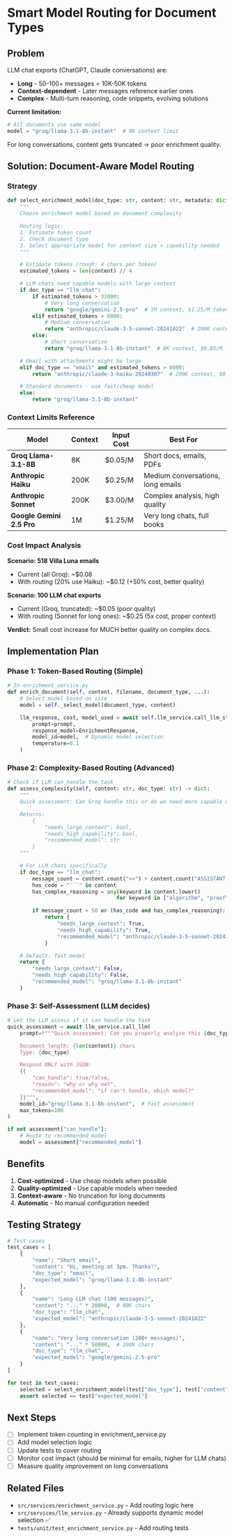 # Smart Model Routing for Document Types

## Problem
LLM chat exports (ChatGPT, Claude conversations) are:
- **Long** - 50-100+ messages = 10K-50K tokens
- **Context-dependent** - Later messages reference earlier ones
- **Complex** - Multi-turn reasoning, code snippets, evolving solutions

**Current limitation:**
```python
# All documents use same model
model = "groq/llama-3.1-8b-instant"  # 8K context limit
```

For long conversations, content gets truncated → poor enrichment quality.

## Solution: Document-Aware Model Routing

### Strategy
```python
def select_enrichment_model(doc_type: str, content: str, metadata: dict) -> str:
    """
    Choose enrichment model based on document complexity

    Routing logic:
    1. Estimate token count
    2. Check document type
    3. Select appropriate model for context size + capability needed
    """

    # Estimate tokens (rough: 4 chars per token)
    estimated_tokens = len(content) // 4

    # LLM chats need capable models with large context
    if doc_type == "llm_chat":
        if estimated_tokens > 32000:
            # Very long conversation
            return "google/gemini-2.5-pro"  # 1M context, $1.25/M tokens
        elif estimated_tokens > 6000:
            # Medium conversation
            return "anthropic/claude-3-5-sonnet-20241022"  # 200K context, $3.00/M
        else:
            # Short conversation
            return "groq/llama-3.1-8b-instant"  # 8K context, $0.05/M

    # Email with attachments might be large
    elif doc_type == "email" and estimated_tokens > 6000:
        return "anthropic/claude-3-haiku-20240307"  # 200K context, $0.25/M

    # Standard documents - use fast/cheap model
    else:
        return "groq/llama-3.1-8b-instant"
```

### Context Limits Reference

| Model | Context | Input Cost | Best For |
|-------|---------|------------|----------|
| **Groq Llama-3.1-8B** | 8K | $0.05/M | Short docs, emails, PDFs |
| **Anthropic Haiku** | 200K | $0.25/M | Medium conversations, long emails |
| **Anthropic Sonnet** | 200K | $3.00/M | Complex analysis, high quality |
| **Google Gemini 2.5 Pro** | 1M | $1.25/M | Very long chats, full books |

### Cost Impact Analysis

**Scenario: 518 Villa Luna emails**
- Current (all Groq): ~$0.08
- With routing (20% use Haiku): ~$0.12 (+50% cost, better quality)

**Scenario: 100 LLM chat exports**
- Current (Groq, truncated): ~$0.05 (poor quality)
- With routing (Sonnet for long ones): ~$0.25 (5x cost, proper context)

**Verdict:** Small cost increase for MUCH better quality on complex docs.

## Implementation Plan

### Phase 1: Token-Based Routing (Simple)
```python
# In enrichment_service.py
def enrich_document(self, content, filename, document_type, ...):
    # Select model based on size
    model = self._select_model(document_type, content)

    llm_response, cost, model_used = await self.llm_service.call_llm_structured(
        prompt=prompt,
        response_model=EnrichmentResponse,
        model_id=model,  # Dynamic model selection
        temperature=0.1
    )
```

### Phase 2: Complexity-Based Routing (Advanced)
```python
# Check if LLM can handle the task
def assess_complexity(self, content: str, doc_type: str) -> dict:
    """
    Quick assessment: Can Groq handle this or do we need more capable model?

    Returns:
        {
            "needs_large_context": bool,
            "needs_high_capability": bool,
            "recommended_model": str
        }
    """

    # For LLM chats specifically
    if doc_type == "llm_chat":
        message_count = content.count(">>") + content.count("ASSISTANT:")
        has_code = "```" in content
        has_complex_reasoning = any(keyword in content.lower()
                                   for keyword in ["algorithm", "proof", "analysis"])

        if message_count > 50 or (has_code and has_complex_reasoning):
            return {
                "needs_large_context": True,
                "needs_high_capability": True,
                "recommended_model": "anthropic/claude-3-5-sonnet-20241022"
            }

    # Default: fast model
    return {
        "needs_large_context": False,
        "needs_high_capability": False,
        "recommended_model": "groq/llama-3.1-8b-instant"
    }
```

### Phase 3: Self-Assessment (LLM decides)
```python
# Let the LLM assess if it can handle the task
quick_assessment = await llm_service.call_llm(
    prompt=f"""Quick assessment: Can you properly analyze this {doc_type} document?

    Document length: {len(content)} chars
    Type: {doc_type}

    Respond ONLY with JSON:
    {{
        "can_handle": true/false,
        "reason": "why or why not",
        "recommended_model": "if can't handle, which model?"
    }}""",
    model_id="groq/llama-3.1-8b-instant",  # Fast assessment
    max_tokens=100
)

if not assessment["can_handle"]:
    # Route to recommended model
    model = assessment["recommended_model"]
```

## Benefits

1. **Cost-optimized** - Use cheap models when possible
2. **Quality-optimized** - Use capable models when needed
3. **Context-aware** - No truncation for long documents
4. **Automatic** - No manual configuration needed

## Testing Strategy

```python
# Test cases
test_cases = [
    {
        "name": "Short email",
        "content": "Hi, meeting at 3pm. Thanks!",
        "doc_type": "email",
        "expected_model": "groq/llama-3.1-8b-instant"
    },
    {
        "name": "Long LLM chat (100 messages)",
        "content": "..." * 20000,  # 80K chars
        "doc_type": "llm_chat",
        "expected_model": "anthropic/claude-3-5-sonnet-20241022"
    },
    {
        "name": "Very long conversation (200+ messages)",
        "content": "..." * 50000,  # 200K chars
        "doc_type": "llm_chat",
        "expected_model": "google/gemini-2.5-pro"
    }
]

for test in test_cases:
    selected = select_enrichment_model(test["doc_type"], test["content"], {})
    assert selected == test["expected_model"]
```

## Next Steps

- [ ] Implement token counting in enrichment_service.py
- [ ] Add model selection logic
- [ ] Update tests to cover routing
- [ ] Monitor cost impact (should be minimal for emails, higher for LLM chats)
- [ ] Measure quality improvement on long conversations

## Related Files

- `src/services/enrichment_service.py` - Add routing logic here
- `src/services/llm_service.py` - Already supports dynamic model selection ✅
- `tests/unit/test_enrichment_service.py` - Add routing tests
